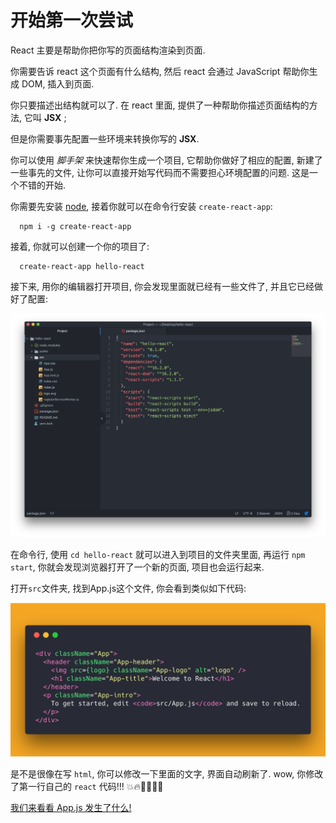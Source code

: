 # 开始第一次尝试

React 主要是帮助你把你写的页面结构渲染到页面.

你需要告诉 react 这个页面有什么结构, 然后 react 会通过 JavaScript 帮助你生成 DOM, 插入到页面.

你只要描述出结构就可以了. 在 react 里面, 提供了一种帮助你描述页面结构的方法, 它叫 **JSX** ;

但是你需要事先配置一些环境来转换你写的 **JSX**.

你可以使用 _脚手架_ 来快速帮你生成一个项目, 它帮助你做好了相应的配置, 新建了一些事先的文件, 让你可以直接开始写代码而不需要担心环境配置的问题. 这是一个不错的开始.

你需要先安装 [node](https://nodejs.org/zh-cn/), 接着你就可以在命令行安装 `create-react-app`:

```
  npm i -g create-react-app
```
接着, 你就可以创建一个你的项目了:

```
  create-react-app hello-react
```
接下来, 用你的编辑器打开项目, 你会发现里面就已经有一些文件了, 并且它已经做好了配置:

<img src="./img/0-initStruct.png" />

在命令行, 使用 `cd hello-react` 就可以进入到项目的文件夹里面, 再运行 `npm start`, 你就会发现浏览器打开了一个新的页面, 项目也会运行起来.

打开`src`文件夹, 找到App.js这个文件, 你会看到类似如下代码:

<img src="./img/0-jsx.png" />

是不是很像在写 `html`, 你可以修改一下里面的文字, 界面自动刷新了. wow, 你修改了第一行自己的 `react` 代码!!! :collision::fire::baby_chick::baby_chick::tada::tada:

[我们来看看 App.js 发生了什么!](./1-jsx.md)
